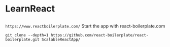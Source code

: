 # LearnReact

## 
```https://www.reactboilerplate.com/``` Start the app with react-boilerplate.com
```
git clone --depth=1 https://github.com/react-boilerplate/react-boilerplate.git ScalableReactApp/
```